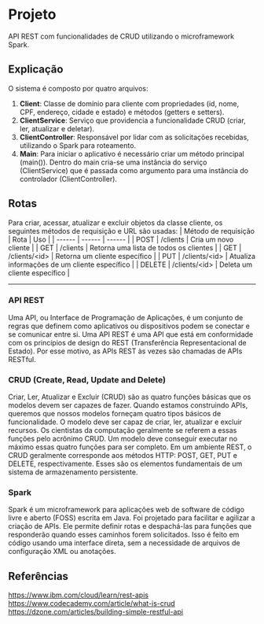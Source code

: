# Projeto
API REST com funcionalidades de CRUD utilizando o microframework Spark.

## Explicação
O sistema é composto por quatro arquivos:
  1. **Client**: Classe de domínio para cliente com propriedades (id, nome, CPF, endereço, cidade e estado) e métodos (getters e setters).
  2. **ClientService**: Serviço que providencia a funcionalidade CRUD (criar, ler, atualizar e deletar).
  3. **ClientController**: Responsável por lidar com as solicitações recebidas, utilizando o Spark para roteamento.
  4. **Main**: Para iniciar o aplicativo é necessário criar um método principal (main()). Dentro do main cria-se uma instância do serviço (ClientService) que é passada como argumento para uma instância do controlador (ClientController).

## Rotas
Para criar, acessar, atualizar e excluir objetos da classe cliente, os seguintes métodos de requisição e URL são usadas:
| Método de requisição | Rota | Uso |
| ------ | ------ | ------ |
| POST | /clients | Cria um novo cliente |
| GET | /clients | Retorna uma lista de todos os clientes |
| GET | /clients/\<id\> | Retorna um cliente específico |
| PUT | /clients/\<id\> | Atualiza informações de um cliente específico |
| DELETE | /clients/\<id\> | Deleta um cliente específico |

---

### API REST
Uma API, ou Interface de Programação de Aplicações, é um conjunto de regras que definem como aplicativos ou dispositivos podem se conectar e se comunicar entre si. Uma API REST é uma API que está em conformidade com os princípios de design do REST (Transferência Representacional de Estado). Por esse motivo, as APIs REST às vezes são chamadas de APIs RESTful.

### CRUD (Create, Read, Update and Delete)
Criar, Ler, Atualizar e Excluir (CRUD) são as quatro funções básicas que os modelos devem ser capazes de fazer.
Quando estamos construindo APIs, queremos que nossos modelos forneçam quatro tipos básicos de funcionalidade. O modelo deve ser capaz de criar, ler, atualizar e excluir recursos. Os cientistas da computação geralmente se referem a essas funções pelo acrônimo CRUD. Um modelo deve conseguir executar no máximo essas quatro funções para ser completo.
Em um ambiente REST, o CRUD geralmente corresponde aos métodos HTTP: POST, GET, PUT e DELETE, respectivamente. Esses são os elementos fundamentais de um sistema de armazenamento persistente.

### Spark
Spark é um microframework para aplicações web de software de código livre e aberto (FOSS) escrita em Java. Foi projetado para facilitar e agilizar a criação de APIs. Ele permite definir rotas e despachá-las para funções que responderão quando esses caminhos forem solicitados. Isso é feito em código usando uma interface direta, sem a necessidade de arquivos de configuração XML ou anotações.

## Referências
https://www.ibm.com/cloud/learn/rest-apis  
https://www.codecademy.com/article/what-is-crud  
https://dzone.com/articles/building-simple-restful-api  

